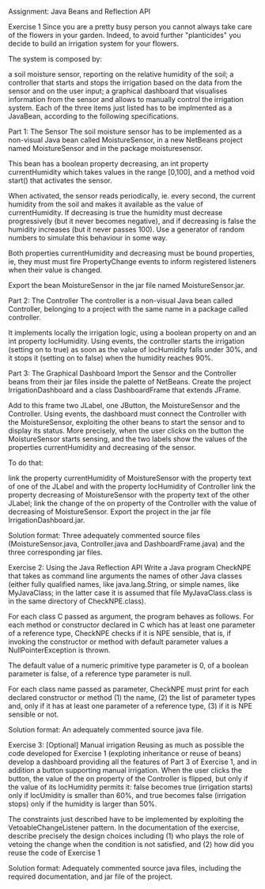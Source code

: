 Assignment: Java Beans and Reflection API

Exercise 1
Since you are a pretty busy person you cannot always take care of the flowers in your garden. Indeed, to avoid further "planticides" you decide to build an irrigation system for your flowers.

The system is composed by:

a soil moisture sensor, reporting on the relative humidity of the soil;
a controller that starts and stops the irrigation based on the data from the sensor and on the user input;
a graphical dashboard that visualises information from the sensor and allows to manually control the irrigation system.
Each of the three items just listed has to be implmented as a JavaBean, according to the following specifications.

Part 1: The Sensor
The soil moisture sensor has to be implemented as a non-visual Java bean called MoistureSensor, in a new NetBeans project named MoistureSensor and in the package moisturesensor.

This bean has a boolean property decreasing, an int property currentHumidity which takes values in the range [0,100], and a method void start() that activates the sensor.

When activated, the sensor reads periodically, ie. every second, the current humidity from the soil and makes it available as the value of currentHumidity. If decreasing is true the humidity must decrease progressively (but it never becomes negative), and if decreasing is false the humidity increases (but it never passes 100). Use a generator of random numbers to simulate this behaviour in some way.

Both properties currentHumidity and decreasing must be bound properties, ie, they must must fire PropertyChange events to inform registered listeners when their value is changed.

Export the bean MoistureSensor in the jar file named MoistureSensor.jar.

Part 2: The Controller
The controller is a non-visual Java bean called Controller, belonging to a project with the same name in a package called controller.

It implements locally the irrigation logic, using a boolean property on and an int property locHumidity. Using events, the controller starts the irrigation (setting on to true) as soon as the value of locHumidity falls under 30%, and it stops it (setting on to false) when the humidity reaches 90%.

Part 3: The Graphical Dashboard
Import the Sensor and the Controller beans from their jar files inside the palette of NetBeans. Create the project IrrigationDashboard and a class DashboardFrame that extends JFrame.

Add to this frame two JLabel, one JButton, the MoistureSensor and the Controller. Using events, the dashboard must connect the Controller with the MoistureSensor, exploiting the other beans to start the sensor and to display its status. More precisely, when the user clicks on the button the MoistureSensor starts sensing, and the two labels show the values of the properties currentHumidity and decreasing of the sensor.

To do that:

link the property currentHumidity of MoistureSensor with the property text of one of the JLabel and with the property locHumidity of Controller
link the property decreasing of MoistureSensor with the property text of the other JLabel;
link the change of the on property of the Controller with the value of decreasing of MoistureSensor.
Export the project in the jar file IrrigationDashboard.jar.

Solution format: Three adequately commented source files (MoistureSensor.java, Controller.java and DashboardFrame.java) and the three corresponding jar files.

Exercise 2: Using the Java Reflection API
Write a Java program CheckNPE that takes as command line arguments the names of other Java classes (either fully qualified names, like java.lang.String, or simple names, like MyJavaClass; in the latter case it is assumed that file MyJavaClass.class is in the same directory of CheckNPE.class).

For each class C passed as argument, the program behaves as follows. For each method or constructor declared in C which has at least one parameter of a reference type, CheckNPE checks if it is NPE sensible, that is, if invoking the constructor or method with default parameter values a NullPointerException is thrown.

The default value of a numeric primitive type parameter is 0, of a boolean parameter is false, of a reference type parameter is null.

For each class name passed as parameter, CheckNPE must print for each declared constructor or method (1) the name, (2) the list of parameter types and, only if it has at least one parameter of a reference type, (3) if it is NPE sensible or not.

Solution format: An adequately commented source java file.

Exercise 3: [Optional] Manual irrigation
Reusing as much as possible the code developed for Exercise 1 (exploting inheritance or reuse of beans) develop a dashboard providing all the features of Part 3 of Exercise 1, and in addition a button supporting manual irrigation. When the user clicks the button, the value of the on property of the Controller is flipped, but only if the value of its locHumidity permits it: false becomes true (irrigation starts) only if locUmidity is smaller than 60%, and true becomes false (irrigation stops) only if the humidity is larger than 50%.

The constraints just described have to be implemented by exploiting the VetoableChangeListener pattern. In the documentation of the exercise, describe precisely the design choices including (1) who plays the role of vetoing the change when the condition is not satisfied, and (2) how did you reuse the code of Exercise 1

Solution format: Adequately commented source java files, including the required documentation, and jar file of the project.

